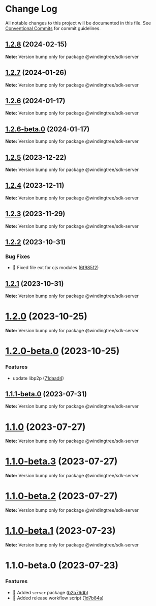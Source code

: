 # Change Log

All notable changes to this project will be documented in this file.
See [Conventional Commits](https://conventionalcommits.org) for commit guidelines.

## [1.2.8](https://github.com/windingtree/sdk/compare/@windingtree/sdk-server@1.2.7...@windingtree/sdk-server@1.2.8) (2024-02-15)

**Note:** Version bump only for package @windingtree/sdk-server

## [1.2.7](https://github.com/windingtree/sdk/compare/@windingtree/sdk-server@1.2.6...@windingtree/sdk-server@1.2.7) (2024-01-26)

**Note:** Version bump only for package @windingtree/sdk-server

## [1.2.6](https://github.com/windingtree/sdk/compare/@windingtree/sdk-server@1.2.6-beta.0...@windingtree/sdk-server@1.2.6) (2024-01-17)

**Note:** Version bump only for package @windingtree/sdk-server

## [1.2.6-beta.0](https://github.com/windingtree/sdk/compare/@windingtree/sdk-server@1.2.5...@windingtree/sdk-server@1.2.6-beta.0) (2024-01-17)

**Note:** Version bump only for package @windingtree/sdk-server

## [1.2.5](https://github.com/windingtree/sdk/compare/@windingtree/sdk-server@1.2.4...@windingtree/sdk-server@1.2.5) (2023-12-22)

**Note:** Version bump only for package @windingtree/sdk-server

## [1.2.4](https://github.com/windingtree/sdk/compare/@windingtree/sdk-server@1.2.3...@windingtree/sdk-server@1.2.4) (2023-12-11)

**Note:** Version bump only for package @windingtree/sdk-server

## [1.2.3](https://github.com/windingtree/sdk/compare/@windingtree/sdk-server@1.2.2...@windingtree/sdk-server@1.2.3) (2023-11-29)

**Note:** Version bump only for package @windingtree/sdk-server

## [1.2.2](https://github.com/windingtree/sdk/compare/@windingtree/sdk-server@1.2.1...@windingtree/sdk-server@1.2.2) (2023-10-31)

### Bug Fixes

- 🐛 Fixed file ext for cjs modules ([6f985f2](https://github.com/windingtree/sdk/commit/6f985f2a6b076abdf145176d5036fe89267f2c5a))

## [1.2.1](https://github.com/windingtree/sdk/compare/@windingtree/sdk-server@1.2.0...@windingtree/sdk-server@1.2.1) (2023-10-31)

**Note:** Version bump only for package @windingtree/sdk-server

# [1.2.0](https://github.com/windingtree/sdk/compare/@windingtree/sdk-server@1.2.0-beta.0...@windingtree/sdk-server@1.2.0) (2023-10-25)

**Note:** Version bump only for package @windingtree/sdk-server

# [1.2.0-beta.0](https://github.com/windingtree/sdk/compare/@windingtree/sdk-server@1.1.1-beta.0...@windingtree/sdk-server@1.2.0-beta.0) (2023-10-25)

### Features

- update libp2p ([71daad4](https://github.com/windingtree/sdk/commit/71daad41838ae6b2833c76aa36b5b2071a041e92))

## [1.1.1-beta.0](https://github.com/windingtree/sdk/compare/@windingtree/sdk-server@1.1.0...@windingtree/sdk-server@1.1.1-beta.0) (2023-07-31)

**Note:** Version bump only for package @windingtree/sdk-server

# [1.1.0](https://github.com/windingtree/sdk/compare/@windingtree/sdk-server@1.1.0-beta.3...@windingtree/sdk-server@1.1.0) (2023-07-27)

**Note:** Version bump only for package @windingtree/sdk-server

# [1.1.0-beta.3](https://github.com/windingtree/sdk/compare/@windingtree/sdk-server@1.1.0-beta.2...@windingtree/sdk-server@1.1.0-beta.3) (2023-07-27)

**Note:** Version bump only for package @windingtree/sdk-server

# [1.1.0-beta.2](https://github.com/windingtree/sdk/compare/@windingtree/sdk-server@1.1.0-beta.1...@windingtree/sdk-server@1.1.0-beta.2) (2023-07-27)

**Note:** Version bump only for package @windingtree/sdk-server

# [1.1.0-beta.1](https://github.com/windingtree/sdk/compare/@windingtree/sdk-server@1.1.0-beta.0...@windingtree/sdk-server@1.1.0-beta.1) (2023-07-23)

**Note:** Version bump only for package @windingtree/sdk-server

# 1.1.0-beta.0 (2023-07-23)

### Features

- 🎸 Added `server` package ([b2b76db](https://github.com/windingtree/sdk/commit/b2b76db8a8c8c9f228da5d61efa1466d43293b80))
- 🎸 Added release workflow script ([1d7b84a](https://github.com/windingtree/sdk/commit/1d7b84a3623848c449522c0bb2af2c5f114c8a0a))
